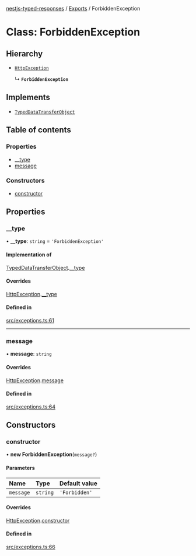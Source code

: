 [nestjs-typed-responses](../README.md) / [Exports](../modules.md) / ForbiddenException

# Class: ForbiddenException

## Hierarchy

- [`HttpException`](HttpException.md)

  ↳ **`ForbiddenException`**

## Implements

- [`TypedDataTransferObject`](../interfaces/TypedDataTransferObject.md)

## Table of contents

### Properties

- [\_\_type](ForbiddenException.md#__type)
- [message](ForbiddenException.md#message)

### Constructors

- [constructor](ForbiddenException.md#constructor)

## Properties

### \_\_type

• **\_\_type**: `string` = `'ForbiddenException'`

#### Implementation of

[TypedDataTransferObject](../interfaces/TypedDataTransferObject.md).[__type](../interfaces/TypedDataTransferObject.md#__type)

#### Overrides

[HttpException](HttpException.md).[__type](HttpException.md#__type)

#### Defined in

[src/exceptions.ts:61](https://github.com/igrek8/nestjs-typed-responses/blob/cc7b0a6/src/exceptions.ts#L61)

___

### message

• **message**: `string`

#### Overrides

[HttpException](HttpException.md).[message](HttpException.md#message)

#### Defined in

[src/exceptions.ts:64](https://github.com/igrek8/nestjs-typed-responses/blob/cc7b0a6/src/exceptions.ts#L64)

## Constructors

### constructor

• **new ForbiddenException**(`message?`)

#### Parameters

| Name | Type | Default value |
| :------ | :------ | :------ |
| `message` | `string` | `'Forbidden'` |

#### Overrides

[HttpException](HttpException.md).[constructor](HttpException.md#constructor)

#### Defined in

[src/exceptions.ts:66](https://github.com/igrek8/nestjs-typed-responses/blob/cc7b0a6/src/exceptions.ts#L66)
